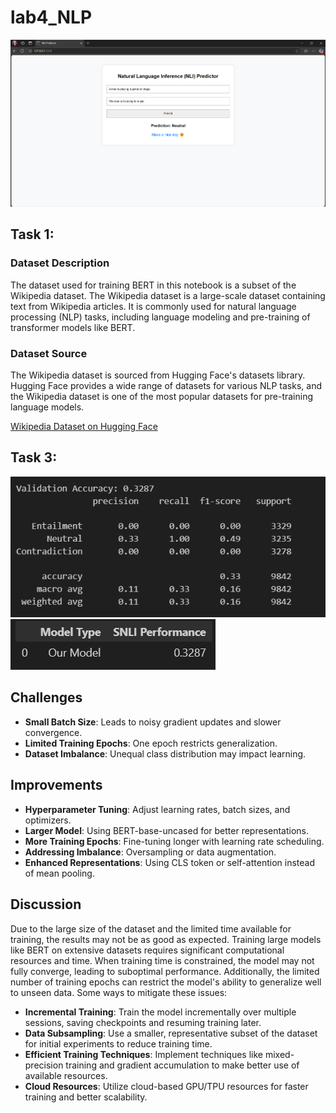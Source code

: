 # lab4_NLP

![Task Image](image-2.png)

## Task 1: 
### Dataset Description

The dataset used for training BERT in this notebook is a subset of the Wikipedia dataset. The Wikipedia dataset is a large-scale dataset containing text from Wikipedia articles. It is commonly used for natural language processing (NLP) tasks, including language modeling and pre-training of transformer models like BERT.

### Dataset Source

The Wikipedia dataset is sourced from Hugging Face's datasets library. Hugging Face provides a wide range of datasets for various NLP tasks, and the Wikipedia dataset is one of the most popular datasets for pre-training language models.

[Wikipedia Dataset on Hugging Face](https://huggingface.co/datasets/legacy-datasets/wikipedia)

## Task 3:

![Task Image](image.png)
![Task Image](image-1.png)

## Challenges

- **Small Batch Size**: Leads to noisy gradient updates and slower convergence.
- **Limited Training Epochs**: One epoch restricts generalization.
- **Dataset Imbalance**: Unequal class distribution may impact learning.

## Improvements

- **Hyperparameter Tuning**: Adjust learning rates, batch sizes, and optimizers.
- **Larger Model**: Using BERT-base-uncased for better representations.
- **More Training Epochs**: Fine-tuning longer with learning rate scheduling.
- **Addressing Imbalance**: Oversampling or data augmentation.
- **Enhanced Representations**: Using CLS token or self-attention instead of mean pooling.

## Discussion

Due to the large size of the dataset and the limited time available for training, the results may not be as good as expected. Training large models like BERT on extensive datasets requires significant computational resources and time. When training time is constrained, the model may not fully converge, leading to suboptimal performance. Additionally, the limited number of training epochs can restrict the model's ability to generalize well to unseen data. Some ways to mitigate these issues:

- **Incremental Training**: Train the model incrementally over multiple sessions, saving checkpoints and resuming training later.
- **Data Subsampling**: Use a smaller, representative subset of the dataset for initial experiments to reduce training time.
- **Efficient Training Techniques**: Implement techniques like mixed-precision training and gradient accumulation to make better use of available resources.
- **Cloud Resources**: Utilize cloud-based GPU/TPU resources for faster training and better scalability.